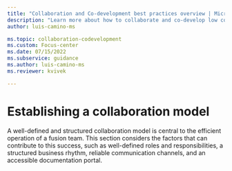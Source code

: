```yaml
---
title: "Collaboration and Co-development best practices overview | Microsoft Docs"
description: "Learn more about how to collaborate and co-develop low code apps in Power Apps."
author: luis-camino-ms

ms.topic: collaboration-codevelopment
ms.custom: Focus-center
ms.date: 07/15/2022
ms.subservice: guidance
ms.author: luis-camino-ms
ms.reviewer: kvivek

---
```


# Establishing a collaboration model

A well-defined and structured collaboration model is central to the efficient operation of a fusion team. This section considers the factors that can contribute to this success, such as well-defined roles and responsibilities, a structured business rhythm, reliable communication channels, and an accessible documentation portal. 


